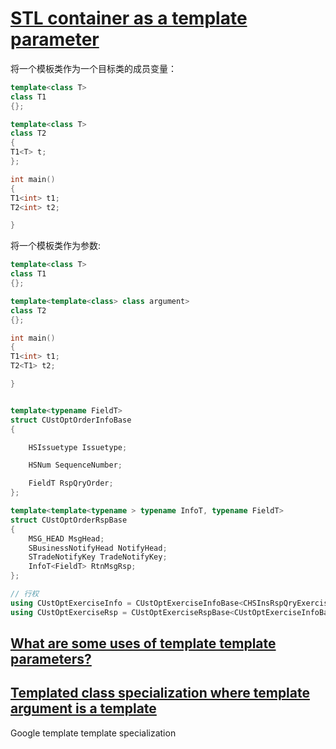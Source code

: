 # [STL container as a template parameter](https://stackoverflow.com/questions/18613770/stl-container-as-a-template-parameter)





将一个模板类作为一个目标类的成员变量：

```c++
template<class T>
class T1
{};

template<class T>
class T2
{
T1<T> t;
};

int main()
{
T1<int> t1;
T2<int> t2;

}
```

将一个模板类作为参数:

```c++
template<class T>
class T1
{};

template<template<class> class argument>
class T2
{};

int main()
{
T1<int> t1;
T2<T1> t2;

}
```



```c++

template<typename FieldT>
struct CUstOptOrderInfoBase
{

	HSIssuetype Issuetype;

	HSNum SequenceNumber;

	FieldT RspQryOrder;
};

template<template<typename > typename InfoT, typename FieldT>
struct CUstOptOrderRspBase
{
	MSG_HEAD MsgHead;
	SBusinessNotifyHead NotifyHead;
	STradeNotifyKey TradeNotifyKey;
	InfoT<FieldT> RtnMsgRsp;
};

// 行权
using CUstOptExerciseInfo = CUstOptExerciseInfoBase<CHSInsRspQryExerciseField>;
using CUstOptExerciseRsp = CUstOptExerciseRspBase<CUstOptExerciseInfoBase, CHSInsRspQryExerciseField>;
```

## [What are some uses of template template parameters?](https://stackoverflow.com/questions/213761/what-are-some-uses-of-template-template-parameters)



## [Templated class specialization where template argument is a template](https://stackoverflow.com/questions/4189945/templated-class-specialization-where-template-argument-is-a-template)

Google template template specialization	